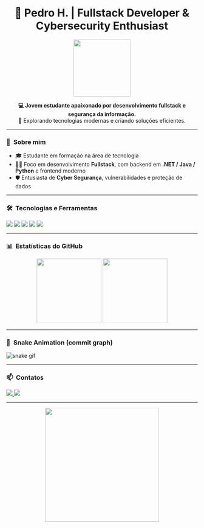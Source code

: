 <h1 align="center">🚀 Pedro H. | Fullstack Developer & Cybersecurity Enthusiast</h1>

<p align="center">
  <img src="https://media.giphy.com/media/L8K62iTDkzGX6/giphy.gif" width="150"/>
</p>

<p align="center">
  <strong>💻 Jovem estudante apaixonado por desenvolvimento fullstack e segurança da informação.</strong><br>
  🔴 Explorando tecnologias modernas e criando soluções eficientes.
</p>

---

### 🧠 &nbsp;Sobre mim

- 🎓 Estudante em formação na área de tecnologia
- 👨‍💻 Foco em desenvolvimento **Fullstack**, com backend em **.NET / Java / Python** e frontend moderno
- 🛡️ Entusiasta de **Cyber Segurança**, vulnerabilidades e proteção de dados

---

### 🛠️ &nbsp;Tecnologias e Ferramentas

<p align="left">
  <img src="https://img.shields.io/badge/.NET-512BD4?style=for-the-badge&logo=dotnet&logoColor=white"/>
  <img src="https://img.shields.io/badge/C%23-239120?style=for-the-badge&logo=csharp&logoColor=white"/>
  <img src="https://img.shields.io/badge/Java-ED8B00?style=for-the-badge&logo=java&logoColor=white"/>
  <img src="https://img.shields.io/badge/Python-3776AB?style=for-the-badge&logo=python&logoColor=white"/>
  <img src="https://img.shields.io/badge/Fullstack-E34F26?style=for-the-badge&logo=visualstudiocode&logoColor=white"/>
</p>

---

### 📊 &nbsp;Estatísticas do GitHub

<p align="center">
  <img height="170" src="https://github-readme-stats.vercel.app/api?username=pedrooliveira-ti&show_icons=true&theme=tokyonight&hide_border=true"/>
  <img height="170" src="https://github-readme-stats.vercel.app/api/top-langs/?username=pedrooliveira-ti&layout=compact&theme=tokyonight&hide_border=true"/>
</p>

---

### 🐍 &nbsp;Snake Animation (commit graph)


![snake gif](https://github.com/pedrooliveira-ti/pedrooliveira-ti/blob/output/github-contribution-grid-snake.svg)

---

### 📫 &nbsp;Contatos

<p align="left">
  <a href="https://linkedin.com/in/pedroliveira-ti" target="_blank">
    <img src="https://img.shields.io/badge/-LinkedIn-0A66C2?style=for-the-badge&logo=linkedin&logoColor=white"/>
  </a>
  <a href="mailto:phenrique.vca@gmail.com">
    <img src="https://img.shields.io/badge/-Email-EA4335?style=for-the-badge&logo=gmail&logoColor=white"/>
  </a>
</p>

---

<p align="center">
  <img src="https://media.giphy.com/media/26ufdipQqU2lhNA4g/giphy.gif" width="300">
</p>
